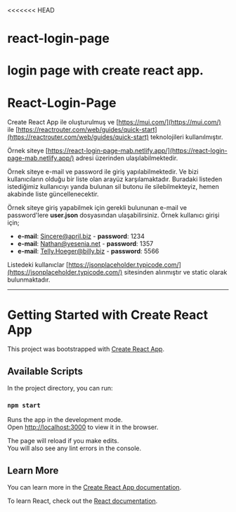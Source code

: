 <<<<<<< HEAD
# react-login-page
login page with create react app.
=======
# React-Login-Page
Create React App ile oluşturulmuş ve [https://mui.com/](https://mui.com/) ile [https://reactrouter.com/web/guides/quick-start](https://reactrouter.com/web/guides/quick-start) teknolojileri kullanılmıştır.

Örnek siteye [https://react-login-page-mab.netlify.app/](https://react-login-page-mab.netlify.app/) adresi üzerinden ulaşılabilmektedir.

Örnek siteye e-mail ve password ile giriş yapılabilmektedir. Ve bizi kullanıcıların olduğu bir liste olan arayüz karşılamaktadır. Buradaki listeden istediğimiz kullanıcıyı yanda bulunan sil butonu ile silebilmekteyiz, hemen akabinde liste güncellenecektir.

Örnek siteye giriş yapabilmek için gerekli bulununan e-mail ve password'lere **user.json** dosyasından ulaşabilirsiniz. Örnek kullanıcı girişi için;
* **e-mail**: Sincere@april.biz - **password**: 1234
* **e-mail**: Nathan@yesenia.net - **password**: 1357
* **e-mail**: Telly.Hoeger@billy.biz - **password**: 5566

Listedeki kullanıclar [https://jsonplaceholder.typicode.com/](https://jsonplaceholder.typicode.com/) sitesinden alınmıştır ve static olarak bulunmaktadır.


---
# Getting Started with Create React App

This project was bootstrapped with [Create React App](https://github.com/facebook/create-react-app).

## Available Scripts

In the project directory, you can run:

### `npm start`

Runs the app in the development mode.\
Open [http://localhost:3000](http://localhost:3000) to view it in the browser.

The page will reload if you make edits.\
You will also see any lint errors in the console.

## Learn More

You can learn more in the [Create React App documentation](https://facebook.github.io/create-react-app/docs/getting-started).

To learn React, check out the [React documentation](https://reactjs.org/).
